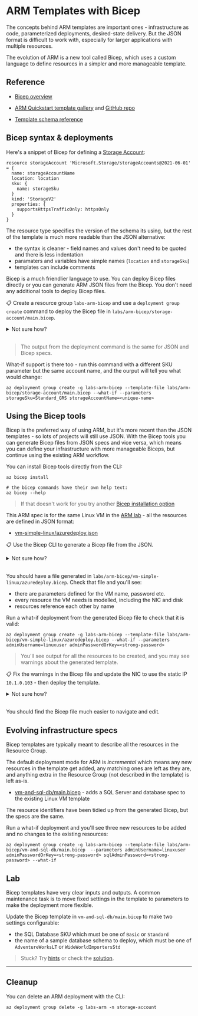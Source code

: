 # ARM Templates with Bicep

The concepts behind ARM templates are important ones - infrastructure as code, parameterized deployments, desired-state delivery. But the JSON format is difficult to work with, especially for larger applications with multiple resources.

The evolution of ARM is a new tool called Bicep, which uses a custom language to define resources in a simpler and more manageable template.

## Reference

- [Bicep overview](https://docs.microsoft.com/en-us/azure/azure-resource-manager/bicep/overview?tabs=bicep)

- [ARM Quickstart template gallery](https://azure.microsoft.com/en-gb/resources/templates/) and [GitHub repo](https://github.com/Azure/azure-quickstart-templates/tree/master/quickstarts)

- [Template schema reference](https://docs.microsoft.com/en-us/azure/templates/)


## Bicep syntax & deployments

Here's a snippet of Bicep for defining a [Storage Account](https://docs.microsoft.com/en-us/azure/templates/microsoft.storage/storageaccounts?tabs=bicep):

```
resource storageAccount 'Microsoft.Storage/storageAccounts@2021-06-01' = {
  name: storageAccountName
  location: location
  sku: {
    name: storageSku
  }
  kind: 'StorageV2'
  properties: {
    supportsHttpsTrafficOnly: httpsOnly
  }
}
```

The resource type specifies the version of the schema its using, but the rest of the template is much more readable than the JSON alternative:

- the syntax is cleaner - field names and values don't need to be quoted and there is less indentation
- paramaters and variables have simple names (`location` and `storageSku`)
- templates can include comments

Bicep is a much friendlier language to use. You can deploy Bicep files directly or you can generate ARM JSON files from the Bicep. You don't need any additional tools to deploy Bicep files.

📋 Create a resource group `labs-arm-bicep` and use a `deployment group create` command to deploy the Bicep file in `labs/arm-bicep/storage-account/main.bicep`.

<details>
  <summary>Not sure how?</summary>

```
az group create -n labs-arm-bicep  --tags courselabs=azure --location westeurope
```

This will request parameter values from the CLI:

```
az deployment group create -g labs-arm-bicep --template-file labs/arm-bicep/storage-account/main.bicep
```

Or supply the values in the command:

```
az deployment group create -g labs-arm-bicep --template-file labs/arm-bicep/storage-account/main.bicep --parameters storageAccountName=<unique-name>
```

</details><br/>

> The output from the deployment command is the same for JSON and Bicep specs.

What-if support is there too - run this command with a different SKU parameter but the same account name, and the ourput will tell you what would change:

```
az deployment group create -g labs-arm-bicep --template-file labs/arm-bicep/storage-account/main.bicep --what-if --parameters storageSku=Standard_GRS storageAccountName=<unique-name> 
```

## Using the Bicep tools

Bicep is the preferred way of using ARM, but it's more recent than the JSON templates - so lots of projects will still use JSON. With the Bicep tools you can generate Bicep files from JSON specs and vice versa, which means you can define your infrastructure with more manageable Biceps, but continue using the existing ARM workflow.

You can install Bicep tools directly from the CLI:

```
az bicep install

# the bicep commands have their own help text:
az bicep --help
```

> If that doesn't work for you try another [Bicep installation option](https://docs.microsoft.com/en-us/azure/azure-resource-manager/bicep/install#deployment-environment)

This ARM spec is for the same Linux VM in the [ARM lab](labs/arm/README.md) - all the resources are defined in JSON format:

- [vm-simple-linux/azuredeploy.json](labs/arm-bicep/vm-simple-linux/azuredeploy.json)

📋 Use the Bicep CLI to generate a Bicep file from the JSON.

<details>
  <summary>Not sure how?</summary>

The `decompile` command generates Bicep from ARM:

```
az bicep decompile --help 

az bicep decompile -f labs/arm-bicep/vm-simple-linux/azuredeploy.json
```

</details><br/>

You should have a file generated in `labs/arm-bicep/vm-simple-linux/azuredeploy.bicep`. Check that file and you'll see:

- there are parameters defined for the VM name, password etc.
- every resource the VM needs is modelled, including the NIC and disk
- resources reference each other by name

Run a what-if deployment from the generated Bicep file to check that it is valid:

```
az deployment group create -g labs-arm-bicep --template-file labs/arm-bicep/vm-simple-linux/azuredeploy.bicep --what-if --parameters adminUsername=linuxuser adminPasswordOrKey=<strong-password>
```

> You'll see output for all the resources to be created, and you may see warnings about the generated template.

📋 Fix the warnings in the Bicep file and update the NIC to use the static IP `10.1.0.103` - then deploy the template.

<details>
  <summary>Not sure how?</summary>

Here's an example of the updated file:

- [vm-simple-linux/azuredeploy-updated.bicep](labs/arm-bicep/vm-simple-linux/azuredeploy-updated.bicep)

The sets the same _privateIP_ values we used in the ARM lab.

```
az deployment group create -g labs-arm-bicep --template-file labs/arm-bicep/vm-simple-linux/azuredeploy-updated.bicep --parameters adminUsername=linuxuser adminPasswordOrKey=<strong-password>
```

</details><br/>

You should find the Bicep file much easier to navigate and edit.

## Evolving infrastructure specs

Bicep templates are typically meant to describe all the resources in the Resource Group. 

The default deployment mode for ARM is _incremental_ which means any new resources in the template get added, any matching ones are left as they are, and anything extra in the Resource Group (not described in the template) is left as-is.

- [vm-and-sql-db/main.bicep](labs/arm-bicep/vm-and-sql-db/main.bicep) - adds a SQL Server and database spec to the existing Linux VM template

The resource identifiers have been tidied up from the generated Bicep, but the specs are the same. 

Run a what-if deployment and you'll see three new resources to be added and no changes to the existing resources:

```
az deployment group create -g labs-arm-bicep --template-file labs/arm-bicep/vm-and-sql-db/main.bicep  --parameters adminUsername=linuxuser adminPasswordOrKey=<strong-password> sqlAdminPassword=<strong-password> --what-if
```

## Lab

Bicep templates have very clear inputs and outputs. A common maintenance task is to move fixed settings in the template to parameters to make the deployment more flexible.

Update the Bicep template in `vm-and-sql-db/main.bicep` to make two settings configurable:

- the SQL Database SKU which must be one of `Basic` or `Standard`
- the name of a sample database schema to deploy, which must be one of `AdventureWorksLT` or `WideWorldImportersStd`

> Stuck? Try [hints](hints.md) or check the [solution](solution.md).

___

## Cleanup

You can delete an ARM deployment with the CLI:

```
az deployment group delete -g labs-arm -n storage-account
```